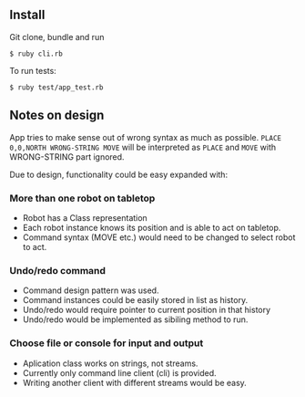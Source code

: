 ## Install
Git clone, bundle and run

    $ ruby cli.rb
    
To run tests:

    $ ruby test/app_test.rb

## Notes on design
App tries to make sense out of wrong syntax as much as possible. `PLACE 0,0,NORTH WRONG-STRING MOVE` will be interpreted as `PLACE` and `MOVE` with WRONG-STRING part ignored.

Due to design, functionality could be easy expanded with:

### More than one robot on tabletop
- Robot has a Class representation
- Each robot instance knows its position and is able to act on tabletop.
- Command syntax (MOVE etc.) would need to be changed to select robot to act.

### Undo/redo command
- Command design pattern was used.
- Command instances could be easily stored in list as history.
- Undo/redo would require pointer to current position in that history
- Undo/redo would be implemented as sibiling method to run.

### Choose file or console for input and output
- Aplication class works on strings, not streams.
- Currently only command line client (cli) is provided.
- Writing another client with different streams would be easy.
